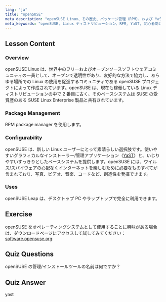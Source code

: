 ```yaml
---
lang: "ja"
title: "openSUSE"
meta_description: "openSUSE Linux、その歴史、パッケージ管理（RPM）、および YaST による設定可能性について学びます。openSUSE が初心者にとって素晴らしい理由を発見してください。"
meta_keywords: "openSUSE, Linux ディストリビューション，RPM, YaST, 初心者向け Linux, openSUSE チュートリアル，Linux ガイド"
---
```


## Lesson Content

### Overview

openSUSE Linux は、世界中のフリーおよびオープンソースソフトウェアコミュニティの一員として、オープンで透明性があり、友好的な方法で協力し、あらゆる場所での Linux の使用を促進するコミュニティである openSUSE プロジェクトによって作成されています。openSUSE は、現在も稼働している Linux ディストリビューションの中で 2 番目に古く、そのベースシステムは SUSE の受賞歴のある SUSE Linux Enterprise 製品と共有されています。

### Package Management

RPM package manager を使用します。

### Configurability

openSUSE は、新しい Linux ユーザーにとって素晴らしい選択肢です。使いやすいグラフィカルなインストーラー/管理アプリケーション（[YaST](http://yast.github.io/)）と、いじりやすいすっきりとしたベースシステムを提供します。openSUSE には、ウイルス/スパイウェアの心配なくインターネットを楽しむために必要なものすべてが含まれており、写真、ビデオ、音楽、コードなど、創造性を発揮できます。

### Uses

openSUSE Leap は、デスクトップ PC やラップトップで完全に利用できます。

## Exercise

openSUSE をオペレーティングシステムとして使用することに興味がある場合は、ダウンロードページにアクセスして試してみてください：[software.opensuse.org](https://software.opensuse.org/)

## Quiz Questions

openSUSE の管理/インストールツールの名前は何ですか？

## Quiz Answer

yast
